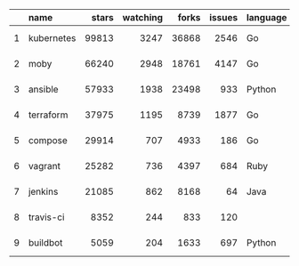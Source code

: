 |    | name            |   stars |   watching |   forks |   issues | language   | created    | updated    | url                                            | purpose   |
|---:|:----------------|--------:|-----------:|--------:|---------:|:-----------|:-----------|:-----------|:-----------------------------------------------|:----------|
|  1 | kubernetes      |   99813 |       3247 |   36868 |     2546 | Go         | 2014-06-06 | 2023-07-09 | https://github.com/kubernetes/kubernetes       | devops    |
|  2 | moby            |   66240 |       2948 |   18761 |     4147 | Go         | 2013-01-18 | 2023-07-09 | https://github.com/moby/moby                   | devops    |
|  3 | ansible         |   57933 |       1938 |   23498 |      933 | Python     | 2012-03-06 | 2023-07-09 | https://github.com/ansible/ansible             | devops    |
|  4 | terraform       |   37975 |       1195 |    8739 |     1877 | Go         | 2014-03-13 | 2023-07-09 | https://github.com/hashicorp/terraform         | devops    |
|  5 | compose         |   29914 |        707 |    4933 |      186 | Go         | 2013-12-09 | 2023-07-09 | https://github.com/docker/compose              | devops    |
|  6 | vagrant         |   25282 |        736 |    4397 |      684 | Ruby       | 2010-01-21 | 2023-07-09 | https://github.com/hashicorp/vagrant           | devops    |
|  7 | jenkins         |   21085 |        862 |    8168 |       64 | Java       | 2010-11-22 | 2023-07-09 | https://github.com/jenkinsci/jenkins           | devops    |
|  8 | travis-ci       |    8352 |        244 |     833 |      120 |            | 2011-02-28 | 2023-07-04 | https://github.com/travis-ci/travis-ci         | devops    |
|  9 | buildbot        |    5059 |        204 |    1633 |      697 | Python     | 2010-07-06 | 2023-07-04 | https://github.com/buildbot/buildbot           | devops    |
